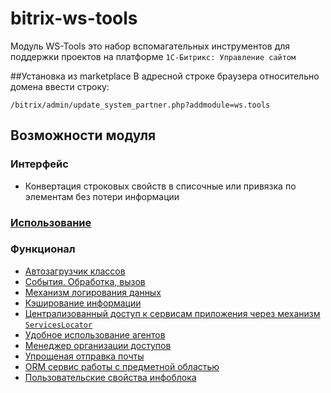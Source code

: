bitrix-ws-tools
====================

Модуль WS-Tools это набор вспомагательных инструментов для поддержки проектов на платформе ```1С-Битрикс: Управление сайтом```

##Установка из marketplace
В адресной строке браузера относительно домена ввести строку:
```
/bitrix/admin/update_system_partner.php?addmodule=ws.tools
```

## Возможности модуля
### Интерфейс
* Конвертация строковых свойств в списочные или привязка по элементам без потери информации

### [Использование](doc/use.md)

### Функционал
* [Автозагрузчик классов](doc/loader.md)
* [События. Обработка, вызов](doc/event.md)
* [Механизм логирования данных](doc/log.md)
* [Кэширование информации](doc/cache.md)
* [Централизованный доступ к сервисам приложения через механизм `ServicesLocator`](doc/service.md)
* [Удобное использование агентов](doc/agent.md)
* [Менеджер организации доступов](doc/access.md)
* [Упрощеная отправка почты](doc/mail.md)
* [ORM сервис работы с предметной областью](doc/orm.md)
* [Пользовательские свойства инфоблока](doc/iblock-property.md)